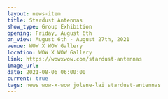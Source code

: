 ```yaml
---
layout: news-item
title: Stardust Antennas
show_type: Group Exhibition
opening: Friday, August 6th
on_view: August 6th - August 27th, 2021
venue: WOW X WOW Gallery
location: WOW X WOW Gallery
link: https://wowxwow.com/stardust-antennas
image_url:
date: 2021-08-06 06:00:00
current: true
tags: news wow-x-wow jolene-lai stardust-antennas
---
```


